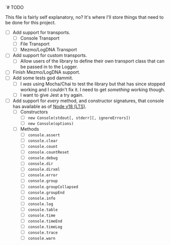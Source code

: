 `# TODO

This file is fairly self explanatory, no? It's where I'll store things that need to be done for this project.

- [ ] Add support for transports.
  - [ ] Console Transport
  - [ ] File Transport
  - [ ] Mezmo/LogDNA Transport
- [ ] Add support for custom transports.
  - [ ] Allow users of the library to define their own transport class that can be passed in to the Logger.
- [ ] Finish Mezmo/LogDNA support.
- [ ] Add some tests god dammit.
  - [ ] I _was_ using Mocha/Chai to test the library but that has since stopped working and I couldn't fix it. I need to get _something_ working though.
  - [ ] I want to give Jest a try again.
- [ ] Add support for _every_ method, and constructor signatures, that console has available as of [Node v18 (LTS)][0].
  - [ ] Constructors
    - [ ] `new Console(stdout[, stderr][, ignoreErrors])`
    - [ ] `new Console(options)`
  - [ ] Methods
    - [ ] `console.assert`
    - [ ] `console.clear`
    - [ ] `console.count`
    - [ ] `console.countReset`
    - [ ] `console.debug`
    - [ ] `console.dir`
    - [ ] `console.dirxml`
    - [ ] `console.error`
    - [ ] `console.group`
    - [ ] `console.groupCollapsed`
    - [ ] `console.groupEnd`
    - [ ] `console.info`
    - [ ] `console.log`
    - [ ] `console.table`
    - [ ] `console.time`
    - [ ] `console.timeEnd`
    - [ ] `console.timeLog`
    - [ ] `console.trace`
    - [ ] `console.warn`

[0]: https://nodejs.org/docs/latest-v18.x/api/console.html
